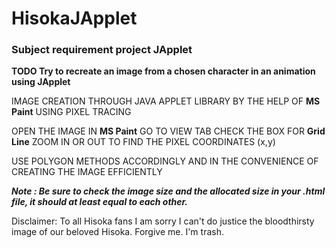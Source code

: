 # HisokaJApplet

### Subject requirement project JApplet

**TODO Try to recreate an image from a chosen character in an animation using JApplet**

IMAGE CREATION THROUGH JAVA APPLET LIBRARY
BY THE HELP OF **MS Paint** USING PIXEL TRACING

OPEN THE IMAGE IN **MS Paint**
GO TO VIEW TAB
CHECK THE BOX FOR **Grid Line**
ZOOM IN OR OUT TO FIND THE PIXEL COORDINATES (x,y)

USE POLYGON METHODS ACCORDINGLY
AND IN THE CONVENIENCE OF CREATING THE IMAGE EFFICIENTLY

***Note : Be sure to check the image size and the allocated size in your .html file, it should at least equal to each other.*** 

Disclaimer: To all Hisoka fans I am sorry I can't do justice the bloodthirsty image of our beloved Hisoka. Forgive me. I'm trash.
